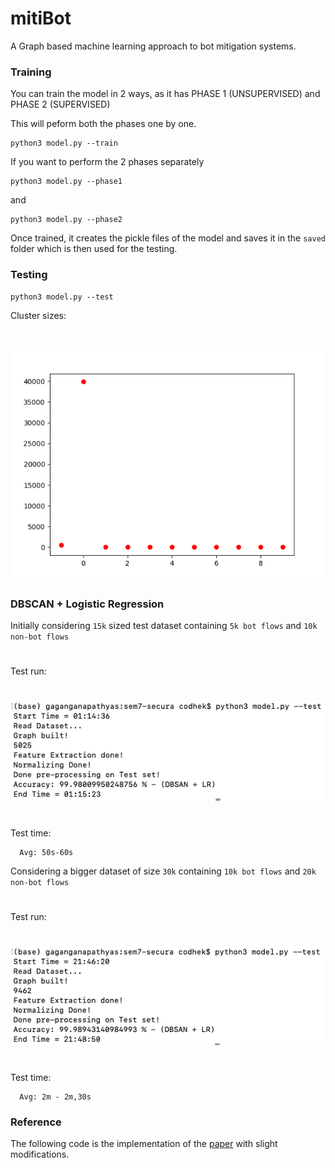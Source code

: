 # mitiBot
A Graph based machine learning approach to bot mitigation systems.

### Training

You can train the model in 2 ways, as it has PHASE 1 (UNSUPERVISED) and PHASE 2 (SUPERVISED)

This will peform both the phases one by one.
```
python3 model.py --train
```

If you want to perform the 2 phases separately
```
python3 model.py --phase1
```

and

```
python3 model.py --phase2
```

Once trained, it creates the pickle files of the model and saves it in the `saved` folder which is then used for the testing.


### Testing

```
python3 model.py --test
```

Cluster sizes:
#
![cluster_png](screenshots/cluster_sizes.png)

### DBSCAN + Logistic Regression

Initially considering `15k` sized test dataset containing `5k bot flows` and `10k non-bot flows`
#
Test run:
#
![dbscan_lr_test](screenshots/dbscan_lr_test15k.png)
#
Test time:
```
  Avg: 50s-60s
```

Considering a bigger dataset of size `30k` containing `10k bot flows` and `20k non-bot flows`
#
Test run:
#
![dbscan_lr_test](screenshots/dbscan_lr_test30k.png)
#
Test time:
```
  Avg: 2m - 2m,30s
```


### Reference

The following code is the implementation of the [paper](https://arxiv.org/pdf/1902.08538.pdf)
with slight modifications.
